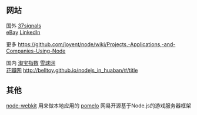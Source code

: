 ## 网站
国外
[37signals](http://37signals.com/)    
[eBay](ql.io)
[LinkedIn](https://www.linkedin.com/)


更多 https://github.com/joyent/node/wiki/Projects,-Applications,-and-Companies-Using-Node

国内
[淘宝指数](http://shu.taobao.com/)
[雪球网](http://xueqiu.com/)    
[花瓣网]( http://huaban.com/) http://belltoy.github.io/nodejs_in_huaban/#/title

## 其他
[node-webkit](https://github.com/rogerwang/node-webkit) 用来做本地应用的
[pomelo](https://github.com/NetEase/pomelo) 网易开源基于Node.js的游戏服务器框架
